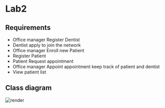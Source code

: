 # Lab2

## Requirements
 - Office manager  Register Dentist
 - Dentist apply to join the network
 - Office manager Enroll new Patient
 - Register Patient
 - Patient Request appointment
 - Office manager Appoint appointment keep track of patient and dentist
 - View patient list

## Class diagram
![render](https://github.com/SonnyJimm/cs-appsd/lab-2/lab2.png) 